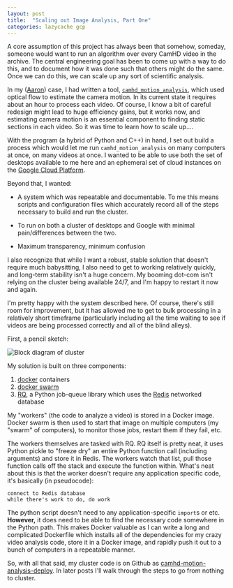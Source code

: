 ```yaml
---
layout: post
title:  "Scaling out Image Analysis, Part One"
categories: lazycache gcp
---
```


A core assumption of this project has always been that somehow, someday, someone would want to run an algorithm over every CamHD video in the archive.    The central engineering goal has been to come up with a way to do this, and to document how it was done such that others might do the same.   Once we can do this, we can scale up any sort of scientific analysis.

In my ([Aaron](http://127.0.0.1:4001/public-www/)) case, I had written a tool, [`camhd_motion_analysis`](https://github.com/CamHD-Analysis/camhd_motion_analysis), which used optical flow to estimate the camera motion.  In its current state it requires about an hour to process each video.  Of course, I know a bit of careful redesign might lead to huge efficiency gains, but it works now, and estimating camera motion is an essential component to finding static sections in each video.   So it was time to learn how to scale up....

With the program (a hybrid of Python and C++) in hand, I set out build a process which would let me run `camhd_motion_analysis` on many computers at once, on many videos at once.   I wanted to be able to use both the set of desktops available to me here and an ephemeral set of cloud instances on the [Google Cloud Platform](http://cloud.google.com/).

Beyond that, I wanted:

 * A system which was repeatable and documentable.   To me this means scripts and configuration files which accurately record all of the steps necessary to build and run the cluster.

 * To run on both a cluster of desktops and Google with minimal pain/differences between the two.

 * Maximum transparency, minimum confusion

 I also recognize that while I want a robust, stable solution that doesn't require much babysitting, I also need to get to working relatively quickly, and long-term stability isn't a huge concern.   My booming dot-com isn't relying on the cluster being available 24/7, and I'm happy to restart it now and again.

I'm pretty happy with the system described here.  Of course, there's still room for improvement, but it has allowed me to get to bulk processing in a relatively short timeframe (particularly including all the time waiting to see if videos are being processed correctly and all of the blind alleys).

First, a pencil sketch:

![Block diagram of cluster]({{site.baseurl}}/images/cluster_pencil_sketch.png)

My solution is built on three components:

 1. [docker](https://www.docker.com) containers
 1. [docker swarm](https://docs.docker.com/engine/swarm/)
 1. [RQ](http://python-rq.org), a Python job-queue library which uses the [Redis](https://redis.io) networked database

My "workers" (the code to analyze a video) is stored in a Docker image.   Docker swarm is then used to start that image on multiple computers (my "swarm" of computers), to monitor those jobs, restart them if they fail, etc.    

The workers themselves are tasked with RQ.   RQ itself is pretty neat, it uses Python pickle to "freeze dry" an entire Python function call (including arguments) and store it in Redis.    The workers watch that list, pull those function calls off the stack and execute the function within.   What's neat about this is that the worker doesn't require any application specific code, it's basically (in pseudocode):

    connect to Redis database
    while there's work to do, do work

The python script doesn't need to any application-specific `import`s or etc.   __However,__ it does need to be able to find the necessary code somewhere in the Python path.    This makes Docker valuable as I can write a long and complicated Dockerfile which installs all of the dependencies for my crazy video analysis code, store it in a Docker image, and rapidly push it out to a bunch of computers in a repeatable manner.

So, with all that said, my cluster code is on Github as [camhd-motion-analysis-deploy](https://github.com/CamHD-Analysis/camhd-motion-analysis-deploy).   In later posts I'll walk through the steps to go from nothing to cluster.
